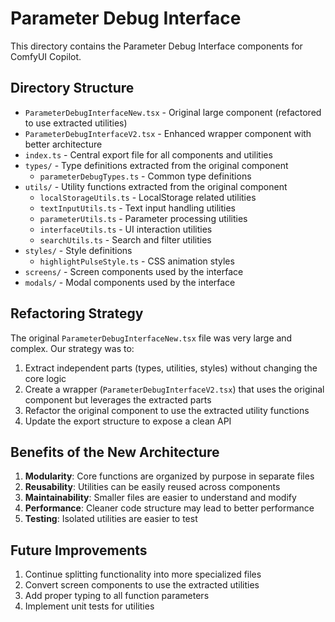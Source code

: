 # Parameter Debug Interface

This directory contains the Parameter Debug Interface components for ComfyUI Copilot.

## Directory Structure

- `ParameterDebugInterfaceNew.tsx` - Original large component (refactored to use extracted utilities)
- `ParameterDebugInterfaceV2.tsx` - Enhanced wrapper component with better architecture
- `index.ts` - Central export file for all components and utilities
- `types/` - Type definitions extracted from the original component
  - `parameterDebugTypes.ts` - Common type definitions
- `utils/` - Utility functions extracted from the original component
  - `localStorageUtils.ts` - LocalStorage related utilities
  - `textInputUtils.ts` - Text input handling utilities
  - `parameterUtils.ts` - Parameter processing utilities
  - `interfaceUtils.ts` - UI interaction utilities
  - `searchUtils.ts` - Search and filter utilities
- `styles/` - Style definitions
  - `highlightPulseStyle.ts` - CSS animation styles
- `screens/` - Screen components used by the interface
- `modals/` - Modal components used by the interface

## Refactoring Strategy

The original `ParameterDebugInterfaceNew.tsx` file was very large and complex. Our strategy was to:

1. Extract independent parts (types, utilities, styles) without changing the core logic
2. Create a wrapper (`ParameterDebugInterfaceV2.tsx`) that uses the original component but leverages the extracted parts
3. Refactor the original component to use the extracted utility functions
4. Update the export structure to expose a clean API

## Benefits of the New Architecture

1. **Modularity**: Core functions are organized by purpose in separate files
2. **Reusability**: Utilities can be easily reused across components
3. **Maintainability**: Smaller files are easier to understand and modify
4. **Performance**: Cleaner code structure may lead to better performance
5. **Testing**: Isolated utilities are easier to test

## Future Improvements

1. Continue splitting functionality into more specialized files
2. Convert screen components to use the extracted utilities
3. Add proper typing to all function parameters
4. Implement unit tests for utilities 